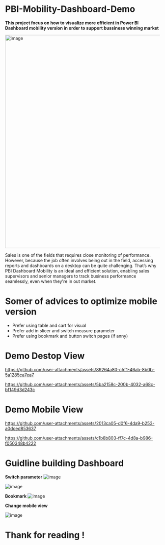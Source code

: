 # PBI-Mobility-Dashboard-Demo
**This project focus on how to visualize more efficient in Power BI Dashboard mobility version in order to support bussiness winning market**

<img width="691" alt="image" src="https://github.com/user-attachments/assets/14af647c-6fc6-472e-a842-95084bf1c07d">

Sales is one of the fields that requires close monitoring of performance. However, because the job often involves being out in the field, accessing reports and dashboards on a desktop can be quite challenging. That’s why PBI Dashboard Mobility is an ideal and efficient solution, enabling sales supervisors and senior managers to track business performance seamlessly, even when they're in out market.

# **Somer of advices to optimize mobile version** 
- Prefer using table and cart for visual
- Prefer add in slicer and switch measure parameter
- Prefer using bookmark and button switch pages (if anny)

# **Demo Destop View** 

https://github.com/user-attachments/assets/89264a80-c5f1-46ab-8b0b-5a1285ca7ea7

https://github.com/user-attachments/assets/5ba2158c-200b-4032-a68c-bf149d3d243c

# **Demo Mobile View** 

https://github.com/user-attachments/assets/2013ca05-d0f6-4da9-b253-a0dced853637

https://github.com/user-attachments/assets/c1b8b803-ff7c-4d8a-b986-f050348b4222

# **Guidline building Dashboard** 
**Switch parameter**
![image](https://github.com/user-attachments/assets/43d2bcac-7bda-418a-93a3-39533f3f3acb)

![image](https://github.com/user-attachments/assets/69cb1b6a-ebe9-4d44-99f4-3d4486a08501)

**Bookmark**
![image](https://github.com/user-attachments/assets/a996b85e-e9cb-4901-ab55-48d6be10c402)

**Change mobile view**

![image](https://github.com/user-attachments/assets/6685eaba-62cd-4a87-87fb-ba6e6d28c38f)


# **Thank for reading !**
